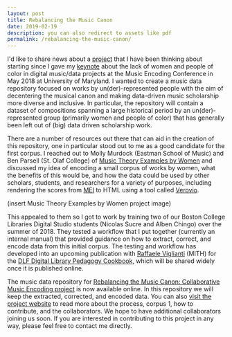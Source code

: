 ```yaml
---
layout: post
title: Rebalancing the Music Canon
date: 2019-02-19
description: you can also redirect to assets like pdf
permalink: /rebalancing-the-music-canon/
---
```

I'd like to share news about a [project](https://bcdigschol.github.io/rebalancing-music-canon/) that I have been thinking about starting since I gave my [keynote](https://medium.com/@kijas/https-medium-com-kijas-what-does-the-data-tell-us-926ba830702f) about the lack of women and people of color in digital music/data projects at the Music Encoding Conference in May 2018 at University of Maryland. I wanted to create a music data repository focused on works by un(der)-represented people with the aim of decentering the musical canon and making data-driven music scholarship more diverse and inclusive. In particular, the repository will contain a dataset of compositions spanning a large historical period by an un(der)-represented group (primarily women and people of color) that has generally been left out of (big) data driven scholarship work.<!--more-->

There are a number of resources out there that can aid in the creation of this repository, one in particular stood out to me as a good candidate for the first corpus. I reached out to Molly Murdock (Eastman School of Music) and Ben Parsell (St. Olaf College) of [Music Theory Examples by Women](https://musictheoryexamplesbywomen.com/contributors/) and discussed my idea of encoding a small corpus of works by women, what the benefits of this would be, and how the data could be used by other scholars, students, and researchers for a variety of purposes, including rendering the scores from [MEI](https://music-encoding.org/) to HTML using a tool called [Verovio](https://www.verovio.org/index.xhtml).

(insert Music Theory Examples by Women project image)

This appealed to them so I got to work by training two of our Boston College Libraries Digital Studio students (Nicolas Sucre and Alben Chingo) over the summer of 2018. They tested a workflow that I put together (currently an internal manual) that provided guidance on how to extract, correct, and encode data from this initial corpus. The testing and workflow has developed into an upcoming publication with [Raffaele Viglianti](https://mith.umd.edu/people/person/raffaele-viglianti/) (MITH) for the [DLF Digital Library Pedagogy Cookbook](https://www.diglib.org/dlfteach-digital-library-pedagogy-cookbook/), which will be shared widely once it is published online.

The music data repository for [Rebalancing the Music Canon: Collaborative Music Encoding project](https://github.com/annakijas1/rebalancing-music-canon/) is now available online. In this repository we will keep the extracted, corrected, and encoded data. You can also [visit the project website](https://rebalancing-music-canon.com/) to read more about the process, corpus 1, how to contribute, and the collaborators. We hope to have additional collaborators joining us soon. If you are interested in contributing to this project in any way, please feel free to contact me directly.
